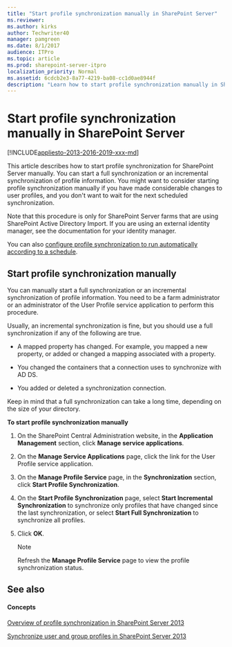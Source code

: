 ```yaml
---
title: "Start profile synchronization manually in SharePoint Server"
ms.reviewer: 
ms.author: kirks
author: Techwriter40
manager: pamgreen
ms.date: 8/1/2017
audience: ITPro
ms.topic: article
ms.prod: sharepoint-server-itpro
localization_priority: Normal
ms.assetid: 6cdcb2e3-8a77-4219-ba08-cc1d0ae8944f
description: "Learn how to start profile synchronization manually in SharePoint Server."
---
```


# Start profile synchronization manually in SharePoint Server

[!INCLUDE[appliesto-2013-2016-2019-xxx-md](../includes/appliesto-2013-2016-2019-xxx-md.md)]
  
This article describes how to start profile synchronization for SharePoint Server manually. You can start a full synchronization or an incremental synchronization of profile information. You might want to consider starting profile synchronization manually if you have made considerable changes to user profiles, and you don't want to wait for the next scheduled synchronization.
  
Note that this procedure is only for SharePoint Server farms that are using SharePoint Active Directory Import. If you are using an external identity manager, see the documentation for your identity manager.
  
You can also [configure profile synchronization to run automatically according to a schedule](schedule-profile-synchronization.md).
  
## Start profile synchronization manually
<a name="proc1"> </a>

You can manually start a full synchronization or an incremental synchronization of profile information. You need to be a farm administrator or an administrator of the User Profile service application to perform this procedure.
  
Usually, an incremental synchronization is fine, but you should use a full synchronization if any of the following are true.
  
- A mapped property has changed. For example, you mapped a new property, or added or changed a mapping associated with a property.
    
- You changed the containers that a connection uses to synchronize with AD DS.
    
- You added or deleted a synchronization connection.
    
Keep in mind that a full synchronization can take a long time, depending on the size of your directory.
  
 **To start profile synchronization manually**
  
1. On the SharePoint Central Administration website, in the **Application Management** section, click **Manage service applications**.
    
2. On the **Manage Service Applications** page, click the link for the User Profile service application. 
    
3. On the **Manage Profile Service** page, in the **Synchronization** section, click **Start Profile Synchronization**.
    
4. On the **Start Profile Synchronization** page, select **Start Incremental Synchronization** to synchronize only profiles that have changed since the last synchronization, or select **Start Full Synchronization** to synchronize all profiles. 
    
5. Click **OK**.
    
    > [!NOTE]
    > Refresh the **Manage Profile Service** page to view the profile synchronization status. 
  
## See also
<a name="proc1"> </a>

#### Concepts

[Overview of profile synchronization in SharePoint Server 2013](profile-synchronization-in-sharepoint-server-2013.md)
  
[Synchronize user and group profiles in SharePoint Server 2013](configure-profile-synchronization.md)

